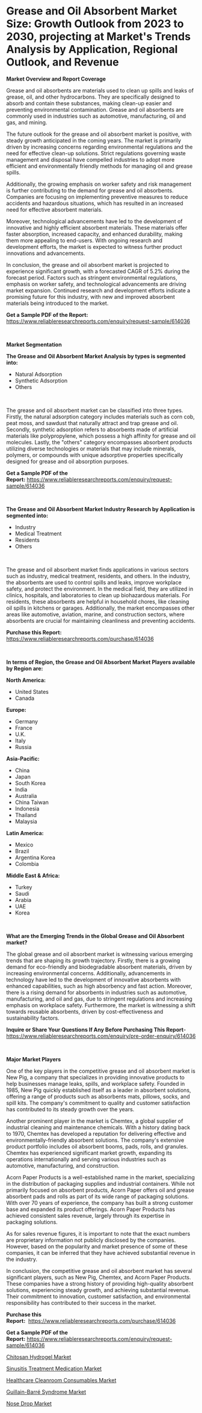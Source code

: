 <p><h1>Grease and Oil Absorbent Market Size: Growth Outlook from 2023 to 2030, projecting at Market's Trends Analysis by Application, Regional Outlook, and Revenue</h1></p><p><strong>Market Overview and Report Coverage</strong></p>
<p><p>Grease and oil absorbents are materials used to clean up spills and leaks of grease, oil, and other hydrocarbons. They are specifically designed to absorb and contain these substances, making clean-up easier and preventing environmental contamination. Grease and oil absorbents are commonly used in industries such as automotive, manufacturing, oil and gas, and mining.</p><p>The future outlook for the grease and oil absorbent market is positive, with steady growth anticipated in the coming years. The market is primarily driven by increasing concerns regarding environmental regulations and the need for effective clean-up solutions. Strict regulations governing waste management and disposal have compelled industries to adopt more efficient and environmentally friendly methods for managing oil and grease spills.</p><p>Additionally, the growing emphasis on worker safety and risk management is further contributing to the demand for grease and oil absorbents. Companies are focusing on implementing preventive measures to reduce accidents and hazardous situations, which has resulted in an increased need for effective absorbent materials.</p><p>Moreover, technological advancements have led to the development of innovative and highly efficient absorbent materials. These materials offer faster absorption, increased capacity, and enhanced durability, making them more appealing to end-users. With ongoing research and development efforts, the market is expected to witness further product innovations and advancements.</p><p>In conclusion, the grease and oil absorbent market is projected to experience significant growth, with a forecasted CAGR of 5.2% during the forecast period. Factors such as stringent environmental regulations, emphasis on worker safety, and technological advancements are driving market expansion. Continued research and development efforts indicate a promising future for this industry, with new and improved absorbent materials being introduced to the market.</p></p>
<p><strong>Get a Sample PDF of the Report:</strong> <a href="https://www.reliableresearchreports.com/enquiry/request-sample/614036">https://www.reliableresearchreports.com/enquiry/request-sample/614036</a></p>
<p>&nbsp;</p>
<p><strong>Market Segmentation</strong></p>
<p><strong>The Grease and Oil Absorbent Market Analysis by types is segmented into:</strong></p>
<p><ul><li>Natural Adsorption</li><li>Synthetic Adsorption</li><li>Others</li></ul></p>
<p>&nbsp;</p>
<p><p>The grease and oil absorbent market can be classified into three types. Firstly, the natural adsorption category includes materials such as corn cob, peat moss, and sawdust that naturally attract and trap grease and oil. Secondly, synthetic adsorption refers to absorbents made of artificial materials like polypropylene, which possess a high affinity for grease and oil molecules. Lastly, the "others" category encompasses absorbent products utilizing diverse technologies or materials that may include minerals, polymers, or compounds with unique adsorptive properties specifically designed for grease and oil absorption purposes.</p></p>
<p><strong>Get a Sample PDF of the Report:</strong>&nbsp;<a href="https://www.reliableresearchreports.com/enquiry/request-sample/614036">https://www.reliableresearchreports.com/enquiry/request-sample/614036</a></p>
<p>&nbsp;</p>
<p><strong>The Grease and Oil Absorbent Market Industry Research by Application is segmented into:</strong></p>
<p><ul><li>Industry</li><li>Medical Treatment</li><li>Residents</li><li>Others</li></ul></p>
<p>&nbsp;</p>
<p><p>The grease and oil absorbent market finds applications in various sectors such as industry, medical treatment, residents, and others. In the industry, the absorbents are used to control spills and leaks, improve workplace safety, and protect the environment. In the medical field, they are utilized in clinics, hospitals, and laboratories to clean up biohazardous materials. For residents, these absorbents are helpful in household chores, like cleaning oil spills in kitchens or garages. Additionally, the market encompasses other areas like automotive, aviation, marine, and construction sectors, where absorbents are crucial for maintaining cleanliness and preventing accidents.</p></p>
<p><strong>Purchase this Report:</strong>&nbsp; <a href="https://www.reliableresearchreports.com/purchase/614036">https://www.reliableresearchreports.com/purchase/614036</a></p>
<p>&nbsp;</p>
<p><strong>In terms of Region, the Grease and Oil Absorbent Market Players available by Region are:</strong></p>
<p>
    <p> <strong> North America: </strong>
        <ul>
            <li>United States</li>
            <li>Canada</li>
        </ul>
        </p> 
    <p> <strong> Europe: </strong>
        <ul>
            <li>Germany</li>
            <li>France</li>
            <li>U.K.</li>
            <li>Italy</li>
            <li>Russia</li>
        </ul>
        </p> 
    <p> <strong> Asia-Pacific: </strong>
        <ul>
            <li>China</li>
            <li>Japan</li>
            <li>South Korea</li>
            <li>India</li>
            <li>Australia</li>
            <li>China Taiwan</li>
            <li>Indonesia</li>
            <li>Thailand</li>
            <li>Malaysia</li>
        </ul>
        </p> 
    <p> <strong> Latin America: </strong>
        <ul>
            <li>Mexico</li>
            <li>Brazil</li>
            <li>Argentina Korea</li>
            <li>Colombia</li>
        </ul>
        </p> 
    <p> <strong> Middle East & Africa: </strong>
        <ul>
            <li>Turkey</li>
            <li>Saudi</li>
            <li>Arabia</li>
            <li>UAE</li>
            <li>Korea</li>
        </ul>
    </p>
    </p>
<p>&nbsp;</p>
<p><strong>What are the Emerging Trends in the Global Grease and Oil Absorbent market?</strong></p>
<p><p>The global grease and oil absorbent market is witnessing various emerging trends that are shaping its growth trajectory. Firstly, there is a growing demand for eco-friendly and biodegradable absorbent materials, driven by increasing environmental concerns. Additionally, advancements in technology have led to the development of innovative absorbents with enhanced capabilities, such as high absorbency and fast action. Moreover, there is a rising demand for absorbents in industries such as automotive, manufacturing, and oil and gas, due to stringent regulations and increasing emphasis on workplace safety. Furthermore, the market is witnessing a shift towards reusable absorbents, driven by cost-effectiveness and sustainability factors.</p></p>
<p><strong>Inquire or Share Your Questions If Any Before Purchasing This Report</strong>- <a href="https://www.reliableresearchreports.com/enquiry/pre-order-enquiry/614036">https://www.reliableresearchreports.com/enquiry/pre-order-enquiry/614036</a></p>
<p>&nbsp;</p>
<p><strong>Major Market Players</strong></p>
<p><p>One of the key players in the competitive grease and oil absorbent market is New Pig, a company that specializes in providing innovative products to help businesses manage leaks, spills, and workplace safety. Founded in 1985, New Pig quickly established itself as a leader in absorbent solutions, offering a range of products such as absorbents mats, pillows, socks, and spill kits. The company's commitment to quality and customer satisfaction has contributed to its steady growth over the years.</p><p>Another prominent player in the market is Chemtex, a global supplier of industrial cleaning and maintenance chemicals. With a history dating back to 1970, Chemtex has developed a reputation for delivering effective and environmentally-friendly absorbent solutions. The company's extensive product portfolio includes oil absorbent booms, pads, rolls, and granules. Chemtex has experienced significant market growth, expanding its operations internationally and serving various industries such as automotive, manufacturing, and construction.</p><p>Acorn Paper Products is a well-established name in the market, specializing in the distribution of packaging supplies and industrial containers. While not primarily focused on absorbent products, Acorn Paper offers oil and grease absorbent pads and rolls as part of its wide range of packaging solutions. With over 70 years of experience, the company has built a strong customer base and expanded its product offerings. Acorn Paper Products has achieved consistent sales revenue, largely through its expertise in packaging solutions.</p><p>As for sales revenue figures, it is important to note that the exact numbers are proprietary information not publicly disclosed by the companies. However, based on the popularity and market presence of some of these companies, it can be inferred that they have achieved substantial revenue in the industry.</p><p>In conclusion, the competitive grease and oil absorbent market has several significant players, such as New Pig, Chemtex, and Acorn Paper Products. These companies have a strong history of providing high-quality absorbent solutions, experiencing steady growth, and achieving substantial revenue. Their commitment to innovation, customer satisfaction, and environmental responsibility has contributed to their success in the market.</p></p>
<p><strong>Purchase this Report:</strong>&nbsp;&nbsp;<a href="https://www.reliableresearchreports.com/purchase/614036">https://www.reliableresearchreports.com/purchase/614036</a></p>
<p></p>
<p><strong>Get a Sample PDF of the Report:</strong>&nbsp;<a href="https://www.reliableresearchreports.com/enquiry/request-sample/614036">https://www.reliableresearchreports.com/enquiry/request-sample/614036</a></p>
<p><p><a href="https://github.com/dziulagalemab/Market-Research-Report-List-1/blob/main/chitosan-hydrogel-market.md">Chitosan Hydrogel Market</a></p><p><a href="https://medium.com/@daveblock1987/sinusitis-treatment-medication-market-current-market-share-cagr-growth-projection-and-forecast-36067abbf7e3">Sinusitis Treatment Medication Market</a></p><p><a href="https://www.linkedin.com/pulse/healthcare-cleanroom-consumables-market-size-growth-forecast/">Healthcare Cleanroom Consumables Market</a></p><p><a href="https://www.linkedin.com/pulse/guillain-barreacute-syndrome-market-size-share-global-analysis/">Guillain-Barré Syndrome Market</a></p><p><a href="https://medium.com/@jewelmohr/nose-drop-market-size-cagr-trends-2024-2030-437a27ab16d3">Nose Drop Market</a></p></p>